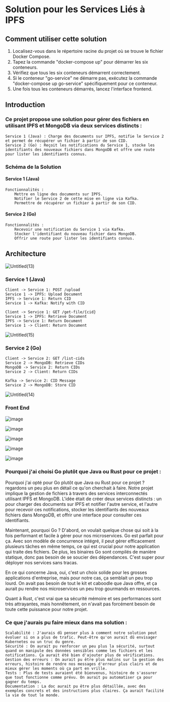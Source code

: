 # Solution pour les Services Liés à IPFS
## Comment utiliser cette solution
1. Localisez-vous dans le répertoire racine du projet où se trouve le fichier Docker Compose.
2. Tapez la commande "docker-compose up" pour démarrer les six conteneurs.
3. Vérifiez que tous les six conteneurs démarrent correctement.
4. Si le conteneur "go-service" ne démarre pas, exécutez la commande "docker-compose up go-service" spécifiquement pour ce conteneur.
5. Une fois tous les conteneurs démarrés, lancez l'interface frontend.

## Introduction

### Ce projet propose une solution pour gérer des fichiers en utilisant IPFS et MongoDB via deux services distincts :

    Service 1 (Java) : Charge des documents sur IPFS, notifie le Service 2 et permet de récupérer un fichier à partir de son CID.
    Service 2 (Go) : Reçoit les notifications du Service 1, stocke les identifiants des nouveaux fichiers dans MongoDB et offre une route pour lister les identifiants connus.

### Schéma de la Solution

#### Service 1 (Java)

    Fonctionnalités :
        Mettre en ligne des documents sur IPFS.
        Notifier le Service 2 de cette mise en ligne via Kafka.
        Permettre de récupérer un fichier à partir de son CID.

#### Service 2 (Go)

    Fonctionnalités :
        Recevoir une notification du Service 1 via Kafka.
        Stocker l'identifiant du nouveau fichier dans MongoDB.
        Offrir une route pour lister les identifiants connus.
## Architecture
![Untitled(13)](https://github.com/nabil-Tounarti/iExce/assets/117689544/a5653d94-0c53-4f3a-a6e8-42cedc7ca092)


### Service 1 (Java)

    Client -> Service 1: POST /upload
    Service 1 -> IPFS: Upload Document
    IPFS -> Service 1: Return CID
    Service 1 -> Kafka: Notify with CID

    Client -> Service 1: GET /get-file/{cid}
    Service 1 -> IPFS: Retrieve Document
    IPFS -> Service 1: Return Document
    Service 1 -> Client: Return Document

![Untitled(15)](https://github.com/nabil-Tounarti/iExce/assets/117689544/0d90da56-e637-4ac2-a482-45e6cd8454ad)


### Service 2 (Go)

    Client -> Service 2: GET /list-cids
    Service 2 -> MongoDB: Retrieve CIDs
    MongoDB -> Service 2: Return CIDs
    Service 2 -> Client: Return CIDs

    Kafka -> Service 2: CID Message
    Service 2 -> MongoDB: Store CID
    
![Untitled(14)](https://github.com/nabil-Tounarti/iExce/assets/117689544/5b6c12fb-f94c-4452-9de7-76c9bf6bcae7)


### Front End
![image](https://github.com/nabil-Tounarti/iExce/assets/117689544/f50bbfe5-2a6b-44bb-9d7a-deafb1142bac)

![image](https://github.com/nabil-Tounarti/iExce/assets/117689544/cc01cb34-75e4-48e3-97b9-7e353a360161)

![image](https://github.com/nabil-Tounarti/iExce/assets/117689544/ddce22f2-a0e4-4f12-b149-6db363dd5a56)

![image](https://github.com/nabil-Tounarti/iExce/assets/117689544/82b34793-8f00-45d8-9f4c-fcc391d74034)

![image](https://github.com/nabil-Tounarti/iExce/assets/117689544/1a0f3973-91be-4932-b110-697077710264)

### Pourquoi j'ai choisi Go plutôt que Java ou Rust pour ce projet :
Pourquoi j'ai opté pour Go plutôt que Java ou Rust pour ce projet ? 
regardons un peu plus en détail ce qu'on cherchait à faire. Notre projet implique la gestion de fichiers à travers des services interconnectés utilisant IPFS et MongoDB. L'idée était de créer deux services distincts : un pour charger des documents sur IPFS et notifier l'autre service, et l'autre pour recevoir ces notifications, stocker les identifiants des nouveaux fichiers dans MongoDB, et offrir une interface pour consulter ces identifiants.

Maintenant, pourquoi Go ? D'abord, on voulait quelque chose qui soit à la fois performant et facile à gérer pour nos microservices. Go est parfait pour ça. Avec son modèle de concurrence intégré, il peut gérer efficacement plusieurs tâches en même temps, ce qui est crucial pour notre application qui traite des fichiers. De plus, les binaires Go sont compilés de manière statique, donc pas besoin de se soucier des dépendances. C'est super pour déployer nos services sans tracas.

En ce qui concerne Java, oui, c'est un choix solide pour les grosses applications d'entreprise, mais pour notre cas, ça semblait un peu trop lourd. On avait pas besoin de tout le kit et caboodle que Java offre, et ça aurait pu rendre nos microservices un peu trop gourmands en ressources.

Quant à Rust, c'est vrai que sa sécurité mémoire et ses performances sont très attrayantes, mais honnêtement, on n'avait pas forcément besoin de toute cette puissance pour notre projet.

### Ce que j'aurais pu faire mieux dans ma solution :

    Scalabilité : J'aurais dû penser plus à comment notre solution peut évoluer si on a plus de trafic. Peut-être qu'on aurait dû envisager Kubernetes ou un truc du genre.
    Sécurité : On aurait pu renforcer un peu plus la sécurité, surtout quand on manipule des données sensibles comme les fichiers et les notifications. Ça aurait été bien d'ajouter plus de vérifications.
    Gestion des erreurs : On aurait pu être plus malins sur la gestion des erreurs, histoire de rendre nos messages d'erreur plus clairs et de mieux gérer les moments où ça part en vrille.
    Tests : Plus de tests auraient été bienvenus, histoire de s'assurer que tout fonctionne comme prévu. On aurait pu automatiser ça pour gagner du temps.
    Documentation : La doc aurait pu être plus détaillée, avec des exemples concrets et des instructions plus claires. Ça aurait facilité la vie de tout le monde.







